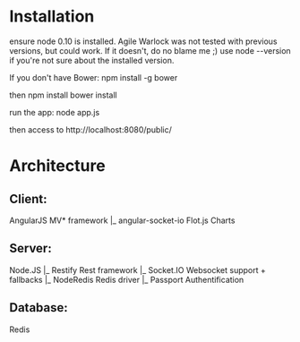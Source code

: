 Installation
============

ensure node 0.10 is installed. Agile Warlock was not tested with previous versions, but could work.
If it doesn't, do no blame me ;)
use node --version if you're not sure about the installed version.

If you don't have Bower:
npm install -g bower

then
npm install
bower install

run the app:
node app.js

then access to http://localhost:8080/public/

Architecture
============

Client:
-------

AngularJS               MV* framework
|_ angular-socket-io
Flot.js                 Charts

Server:
-------

Node.JS
|_ Restify              Rest framework
|_ Socket.IO            Websocket support + fallbacks
|_ NodeRedis            Redis driver
|_ Passport             Authentification


Database:
---------
Redis

